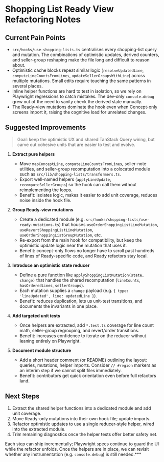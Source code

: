 # Shopping List Ready View Refactoring Notes

## Current Pain Points

- `src/hooks/use-shopping-lists.ts` centralises every shopping-list query and mutation. The combinations of optimistic updates, derived counters, and seller-group reshaping make the file long and difficult to reason about.
- Optimistic cache blocks repeat similar logic (`resolveUpdatedLine`, `computeLineCountsFromLines`, `updateSellerGroupsWithLine`) across multiple mutations. Small edits require touching the same patterns in several places.
- Inline helper functions are hard to test in isolation, so we rely on Playwright regressions to catch mistakes. The dev-only `console.debug` grew out of the need to sanity check the derived state manually.
- The Ready-view mutations dominate the hook even when Concept-only screens import it, raising the cognitive load for unrelated changes.

## Suggested Improvements

> Goal: keep the optimistic UX and shared TanStack Query wiring, but carve out cohesive units that are easier to test and evolve.

1. **Extract pure helpers**
   - Move `mapConceptLine`, `computeLineCountsFromLines`, seller-note utilities, and seller-group recomputation into a colocated module such as `src/lib/shopping-lists/transformers.ts`.
   - Export well-named helpers (`applyLineUpdate`, `recomputeSellerGroups`) so the hook can call them without reimplementing the loops.
   - Benefit: isolates logic, makes it easier to add unit coverage, reduces noise inside the hook file.

2. **Group Ready-view mutations**
   - Create a dedicated module (e.g. `src/hooks/shopping-lists/use-ready-mutations.ts`) that houses `useOrderShoppingListLineMutation`, `useRevertShoppingListLineMutation`, `useOrderShoppingListGroupMutation`, etc.
   - Re-export from the main hook for compatibility, but keep the optimistic update logic near the mutation that uses it.
   - Benefit: concept-only flows no longer have to scroll past hundreds of lines of Ready-specific code, and Ready refactors stay local.

3. **Introduce an optimistic state reducer**
   - Define a pure function like `applyShoppingListMutation(state, change)` that handles the shared recomputation (`lineCounts`, `hasOrderedLines`, `sellerGroups`).
   - Each mutation supplies a `change` payload (e.g. `{ type: 'lineUpdated', line: updatedLine }`).
   - Benefit: reduces duplication, lets us unit-test transitions, and documents the invariants in one place.

4. **Add targeted unit tests**
   - Once helpers are extracted, add `*.test.ts` coverage for line count math, seller-group regrouping, and revert/order transitions.
   - Benefit: increases confidence to iterate on the reducer without leaning entirely on Playwright.

5. **Document module structure**
   - Add a short header comment (or README) outlining the layout: queries, mutations, helper imports. Consider `// #region` markers as an interim step if we cannot split files immediately.
   - Benefit: contributors get quick orientation even before full refactors land.

## Next Steps

1. Extract the shared helper functions into a dedicated module and add unit coverage.
2. Move Ready-only mutations into their own hook file; update imports.
3. Refactor optimistic updates to use a single reducer-style helper, wired into the extracted module.
4. Trim remaining diagnostics once the helper tests offer better safety net.

Each step can ship incrementally; Playwright specs continue to guard the UI while the refactor unfolds. Once the helpers are in place, we can revisit whether any instrumentation (e.g. `console.debug`) is still needed.***
